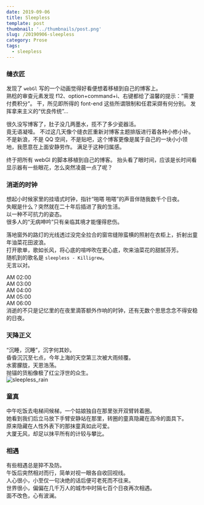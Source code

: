 ```yaml
---
date: 2019-09-06
title: Sleepless
template: post
thumbnail: '../thumbnails/post.png'
slug: /20190906-sleepless
category: Prose
tags:
  - sleepless
---
```


### 缝衣匠

发现了 `webGl` 写的一个动画觉得好看便想着移植到自己的博客上。<br />
熟稔的审查元素发现 f12、option+command+i、右键都给了温馨的提示：“需要付费积分”。
干，所见即所得的 font-end 这些所谓限制和任君采撷有何分别。
发挥拿来主义的“优良传统”...<br/>

很久没写博客了，肚子没几两墨水，揽不了多少瓷器活。<br/>
竟无语凝噎。
不过这几天像个缝衣匠重新对博客主题排版进行着各种小修小补。<br/>
不是新浪，不是 QQ 空间，不是贴吧，这个博客更像是属于自己的一块小小领地，我愿意在上面安静劳作。
满足于这种归属感。<br/>

终于把所有 webGl 的脚本移植到自己的博客。
抬头看了眼时间，应该是长时间看显示器有一些眼花，怎么突然凌晨一点了呢？

### 消逝的时钟

想起小时候家里的挂墙式时钟，指针“啪嗒 啪嗒”的声音伴随我数千个日夜。<br/>
失眠是什么？突然就在二十年后插进了我的生活。<br/>
以一种不可抗力的姿态。<br/>
很多人的“无病呻吟”只有亲临其境才能懂得悲伤。<br/>

落地窗外的路灯的光线透过没完全拉合的窗帘缝隙蛮横的照射在衣柜上，折射出童年油菜花田波浪。<br/>
打开歌单，歌如长风，将心底的喧哗吹在更心底，吹来油菜花的甜腻芬芳。<br/>
随机到的歌名是 `sleepless - Killigrew`。<br/>
无言以对。<br/>

AM 02:00<br/>
AM 03:00<br/>
AM 04:00<br/>
AM 05:00<br/>
AM 06:00<br/>
消逝的不只是记忆里的在夜里滴答额外作响的时钟，还有无数个思思念念不得安稳的日夜。<br/>

### 天降正义

“沉睡，沉睡”，沉字何其妙。<br/>
昏昏沉沉至七点，今年上海的天空第三次被大雨倾覆。<br/>
水雾朦胧，天恩浩荡。<br/>
抛锚的货船像极了红尘浮世的众生。<br/>
![sleepless_rain](https://i.loli.net/2019/12/18/YXcE8Ms15AKxuhI.jpg)

### 童真

中午吃饭去电梯间候梯，一个姑娘独自在那里张开双臂转着圈。<br/>
她看到我们后立马放下手臂安静站在那里，转圈的童真隐藏在高冷的面具下。<br/>
原来隐藏在人性外表下的那抹童真如此可爱。<br/>
大厦无风，却足以抹平所有的计较与攀比。<br/>

### 相遇

有些相遇总是猝不及防。<br/>
午饭后突然相对而行，简单对视一眼各自收回视线。<br/>
人心很小，小至仅一句决绝的话后便可老死而不往来。<br/>
世界很小，偏偏在几千万人的城市中时隔七百个日夜再次相遇。<br/>
面不改色，心有波澜。<br/>

